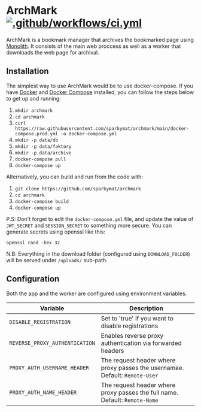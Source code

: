 # ArchMark [![.github/workflows/ci.yml](https://github.com/sparkymat/archmark/actions/workflows/ci.yml/badge.svg)](https://github.com/sparkymat/archmark/actions/workflows/ci.yml)

ArchMark is a bookmark manager that archives the bookmarked page using [Monolith](https://github.com/Y2Z/monolith). It consists of the main web proccess as well as a worker that downloads the web page for archival.

## Installation

The simplest way to use ArchMark would be to use docker-compose. If you have [Docker](https://docs.docker.com/engine/install/) and [Docker Compose](https://docs.docker.com/compose/install/) installed, you can follow the steps below to get up and running:

1. `mkdir archmark`
2. `cd archmark`
3. `curl https://raw.githubusercontent.com/sparkymat/archmark/main/docker-compose.prod.yml -o docker-compose.yml`
4. `mkdir -p data/db`
5. `mkdir -p data/faktory`
6. `mkdir -p data/archive`
7. `docker-compose pull`
8. `docker-compose up`

Alternatively, you can build and run from the code with:

1. `git clone https://github.com/sparkymat/archmark`
2. `cd archmark`
3. `docker-compose build`
4. `docker-compose up`

P.S: Don't forget to edit the `docker-compose.yml` file, and update the value of `JWT_SECRET` and `SESSION_SECRET` to something more secure. You can generate secrets using openssl like this:

```
openssl rand -hex 32
```

N.B: Everything in the download folder (configured using `DOWNLOAD_FOLDER`) will be served under `/uploads/` sub-path. 

## Configuration

Both the app and the worker are configured using environment variables.

| Variable                       | Description                                                                 |
| ------------------------------ | ----------------------------------------------------------------------------|
| `DISABLE_REGISTRATION`         | Set to 'true' if you want to disable registrations                          |
| `REVERSE_PROXY_AUTHENTICATION` | Enables reverse proxy authentication via forwarded headers                  |
| `PROXY_AUTH_USERNAME_HEADER`   | The request header where proxy passes the usernamae. Default: `Remote-User` |
| `PROXY_AUTH_NAME_HEADER`       | The request header where proxy passes the full name. Default: `Remote-Name` |
